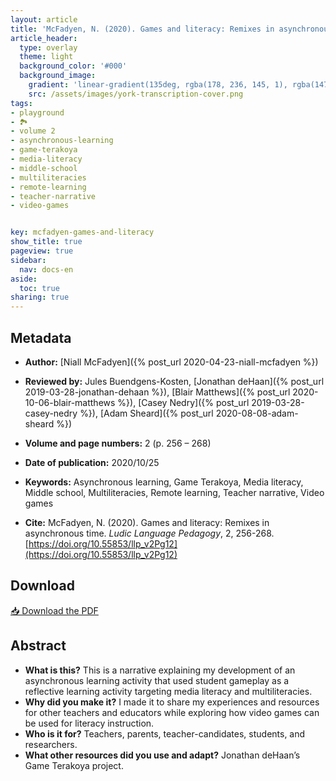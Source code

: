 ```yaml
---
layout: article
title: 'McFadyen, N. (2020). Games and literacy: Remixes in asynchronous time'
article_header:
  type: overlay
  theme: light
  background_color: '#000'
  background_image:
    gradient: 'linear-gradient(135deg, rgba(178, 236, 145, 1), rgba(147, 81, 182, 1))'
    src: /assets/images/york-transcription-cover.png
tags:
- playground
- 🏞
- volume 2
- asynchronous-learning
- game-terakoya
- media-literacy
- middle-school
- multiliteracies
- remote-learning
- teacher-narrative
- video-games


key: mcfadyen-games-and-literacy
show_title: true
pageview: true
sidebar:
  nav: docs-en
aside:
  toc: true
sharing: true
---
```



<meta name="citation_title" content="Games and literacy: Remixes in asynchronous time">
<meta name="citation_author" content="McFadyen, Niall">
<meta name="citation_publication_date" content="2020/10/25">
<meta name="citation_journal_title" content="Ludic Language Pedagogy">
<meta name="citation_volume" content="2">
<meta name="citation_firstpage" content="256">
<meta name="citation_lastpage" content="268">
<meta name="citation_pdf_url" content="http://www.llpjournal.org/assets/publication-pdfs/n-mcfadyen-game-and-literacy-remixes.pdf">


<!--more-->

## Metadata

- **Author:** [Niall McFadyen]({% post_url 2020-04-23-niall-mcfadyen %})
- **Reviewed by:** Jules Buendgens-Kosten, [Jonathan deHaan]({% post_url 2019-03-28-jonathan-dehaan %}), [Blair Matthews]({% post_url 2020-10-06-blair-matthews %}), [Casey Nedry]({% post_url 2019-03-28-casey-nedry %}), [Adam Sheard]({% post_url 2020-08-08-adam-sheard %})

- **Volume and page numbers:** 2 (p. 256 – 268)
- **Date of publication:** 2020/10/25
- **Keywords:** Asynchronous learning, Game Terakoya, Media literacy, Middle school, Multiliteracies, Remote learning, Teacher narrative, Video games

- **Cite:** McFadyen, N. (2020). Games and literacy: Remixes in asynchronous time. *Ludic Language Pedagogy*, 2, 256-268. [https://doi.org/10.55853/llp_v2Pg12](https://doi.org/10.55853/llp_v2Pg12)

## Download

<a class="button button--action button--rounded button--lg" href="/assets/publication-pdfs/n-mcfadyen-game-and-literacy-remixes.pdf"><i class="fas fa-file-download"></i> 📥 Download the PDF </a>

## Abstract

- **What is this?** This is a narrative explaining my development of an asynchronous learning activity that used student gameplay as a reflective learning activity targeting media literacy and multiliteracies.
- **Why did you make it?** I made it to share my experiences and resources for other teachers and educators while exploring how video games can be used for literacy instruction.
- **Who is it for?** Teachers, parents, teacher-candidates, students, and researchers.
- **What other resources did you use and adapt?** Jonathan deHaan’s Game Terakoya project.